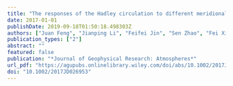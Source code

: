 ```yaml
---
title: "The responses of the Hadley circulation to different meridional SST structures in the seasonal cycle"
date: 2017-01-01
publishDate: 2019-09-18T01:50:18.498303Z
authors: ["Juan Feng", "Jianping Li", "Feifei Jin", "Sen Zhao", "Fei Xie"]
publication_types: ["2"]
abstract: ""
featured: false
publication: "*Journal of Geophysical Research: Atmospheres*"
url_pdf: "https://agupubs.onlinelibrary.wiley.com/doi/abs/10.1002/2017JD026953"
doi: "10.1002/2017JD026953"
---
```


